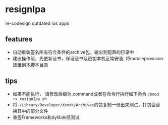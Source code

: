 # resignIpa
re-codesign outdated ios apps

## features
- 自动重新签名所有符合条件的archive包，输出到配置的目录中
- 建议操作前，先更新证书，保证证书及密钥本机正常安装, 将mobileprovision放置到本脚本目录

## tips
- 如果不能执行， 请修改后缀为.command或者在命令行执行如下命令 `chmod +x resignIpa.sh`
- 将`~/Library/Developer/Xcode/Archives`的包复制一份出来测试，打包会替换其中的部分文件
- 重签Frameworks和dylib未经测试